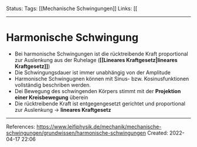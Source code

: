 Status:
Tags: [[Mechanische Schwingungen]]
Links: [[
___
# Harmonische Schwingung

- Bei harmonische Schwingungen ist die rücktreibende Kraft proportional zur Auslenkung aus der Ruhelage (**[[Lineares Kraftgesetz|lineares Kraftgesetz]]**)
- Die Schwingungsdauer ist immer unabhängig von der Amplitude
- Harmonische Schwingugnen können mit Sinus- bzw. Kosinusfunktionen vollständig beschriben werden.
- Dei Bewegung des schwingenden Körpers stimmt mit der **Projektion einer Kreisbewegung** überein
- Die rücktreibende Kraft ist entgegengesetzt gerichtet und proportional zur Auslenkung -> **lineares Kraftgesetz**
___
References:
https://www.leifiphysik.de/mechanik/mechanische-schwingungen/grundwissen/harmonische-schwingungen
Created: 2022-04-17 22:06